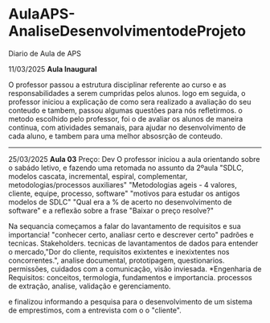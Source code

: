 # AulaAPS-AnaliseDesenvolvimentodeProjeto
Diario de Aula de APS

11/03/2025
**Aula Inaugural** 

O professor passou a estrutura disciplinar referente ao curso e as responsabilidades a serem cumpridas pelos alunos.
logo em seguida, o professor iniciou a explicação de como sera realizado a avaliação do seu conteudo e tambem, passou algumas questões para nós refletirmos.
o metodo escolhido pelo professor, foi o de avaliar os alunos de maneira continua, com atividades semanais, para ajudar no desenvolvimento de cada aluno, e tambem para uma melhor absosrção de conteudo. 

****
25/03/2025
**Aula 03**
Preço: Dev
O professor iniciou a aula orientando sobre o sabádo letivo, e fazendo uma retomada no assunto da 2ºaula 
"SDLC, modelos cascata, incremental, espiral, complementar, metodologias/processos auxiliares"
"Metodologias ageis - 4 valores, cliente, equipe, processo, software"
"motivos para estudar os antigos modelos de SDLC"
"Qual era a % de acerto no desenvolvimento de software"
e a reflexão sobre a frase "Baixar o preço resolve?"

Na sequancia começamos a falar do lavantamento de requisitos e sua importancia! "conhecer certo, analiasr certo e descrever certo" padrões e tecnicas.
Stakeholders.
tecnicas de lavantamentos de dados para entender o mercado,"Dor do cliente, requisitos exixtentes e inexixtentes nos concorrentes.", analise documental, prototipagem, questionarios.
permissões, cuidados com a comunicação, visão inviesada.
*Engenharia de Requisitos:  conceitos, termologia, fundamentos e importancia.
processos de extração, analise, validação e gerenciamento.

e finalizou informando a pesquisa para o desenvolvimento de um sistema de emprestimos, com a entrevista com o o "cliente".



